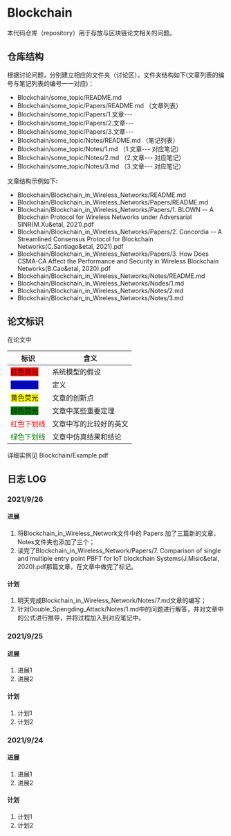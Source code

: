 # Blockchain

本代码仓库（repository）用于存放与区块链论文相关的问题。

## 仓库结构

根据讨论问题，分别建立相应的文件夹（讨论区）。文件夹结构如下(文章列表的编号与笔记列表的编号一一对应)：

* Blockchain/some_topic/README.md
* Blockchain/some_topic/Papers/README.md  （文章列表）
* Blockchain/some_topic/Papers/1.文章---
* Blockchain/some_topic/Papers/2.文章---
* Blockchain/some_topic/Papers/3.文章---
* Blockchain/some_topic/Notes/README.md  （笔记列表）
* Blockchain/some_topic/Notes/1.md  （1.文章--- 对应笔记）
* Blockchain/some_topic/Notes/2.md  （2.文章--- 对应笔记）
* Blockchain/some_topic/Notes/3.md  （3.文章--- 对应笔记）

文章结构示例如下:

* Blockchain/Blockchain_in_Wireless_Networks/README.md
* Blockchain/Blockchain_in_Wireless_Networks/Papers/README.md
* Blockchain/Blockchain_in_Wireless_Networks/Papers/1. BLOWN -- A Blockchain Protocol for Wireless Networks under Adversarial SINR(M.Xu&etal, 2021).pdf
* Blockchain/Blockchain_in_Wireless_Networks/Papers/2. Concordia -- A Streamlined Consensus Protocol for Blockchain Networks(C.Santiago&etal, 2021).pdf
* Blockchain/Blockchain_in_Wireless_Networks/Papers/3. How Does CSMA-CA Affect the Performance and Security in Wireless Blockchain Networks(B.Cao&etal, 2020).pdf
* Blockchain/Blockchain_in_Wireless_Networks/Notes/README.md
* Blockchain/Blockchain_in_Wireless_Networks/Nodes/1.md
* Blockchain/Blockchain_in_Wireless_Networks/Notes/2.md
* Blockchain/Blockchain_in_Wireless_Networks/Notes/3.md


## 论文标识

在论文中

| 标识 | 含义 |
| ----------- | ----------- |
| <font style="background: red">红色荧光</font> | 系统模型的假设 |
| <font style="background: blue">蓝色荧光</font> | 定义 |
| <font style="background: yellow">黄色荧光</font> | 文章的创新点 |
| <font style="background: green">绿色荧光</font> | 文章中某些重要定理 |
| <font color=Red>红色下划线</font> | 文章中写的比较好的英文 |
| <font color=Green>绿色下划线</font> | 文章中仿真结果和结论 |

详细实例见 Blockchain/Example.pdf

## 日志 LOG

### 2021/9/26

#### 进展
1. 将Blockchain_in_Wireless_Network文件中的 Papers 加了三篇新的文章，Notes文件夹也添加了三个； 
2. 读完了Blockchain_in_Wireless_Network/Papers/7. Comparison of single and multiple entry point PBFT for IoT blockchain Systems(J.Misic&etal, 2020).pdf那篇文章，在文章中做完了标记。

#### 计划
1. 明天完成Blockchain_in_Wireless_Network/Notes/7.md文章的编写；
2. 针对Double_Spengding_Attack/Notes/1.md中的问题进行解答，并对文章中的公式进行推导，并将过程加入到对应笔记中。


### 2021/9/25

#### 进展
1. 进展1 
2. 进展2

#### 计划
1. 计划1
2. 计划2


### 2021/9/24

#### 进展
1. 进展1 
2. 进展2

#### 计划
1. 计划1
2. 计划2